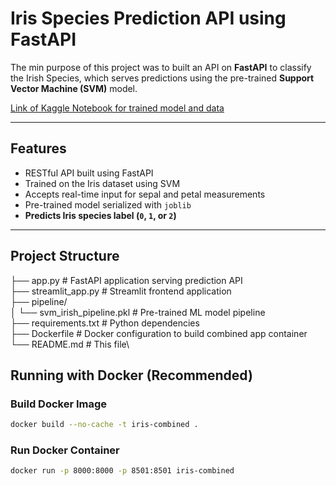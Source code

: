 # Iris Species Prediction API using FastAPI

The min purpose of this project was to built an API on **FastAPI** to classify the Irish Species, which serves predictions using the pre-trained **Support Vector Machine (SVM)** model.

[Link of Kaggle Notebook for trained model and data](https://www.kaggle.com/code/sharmageetika/iris-prediction-with-fast-api?scriptVersionId=243951941)

---

## Features
- RESTful API built using FastAPI
- Trained on the Iris dataset using SVM
- Accepts real-time input for sepal and petal measurements
- Pre-trained model serialized with `joblib`
- **Predicts Iris species label (`0`, `1`, or `2`)**

---

## Project Structure
├── app.py # FastAPI application serving prediction API\
├── streamlit_app.py # Streamlit frontend application\
├── pipeline/\
│ └── svm_irish_pipeline.pkl # Pre-trained ML model pipeline\
├── requirements.txt # Python dependencies\
├── Dockerfile # Docker configuration to build combined app container\
└── README.md # This file\

## Running with Docker (Recommended)

### Build Docker Image
```bash
docker build --no-cache -t iris-combined .
```
### Run Docker Container
```bash
docker run -p 8000:8000 -p 8501:8501 iris-combined
```